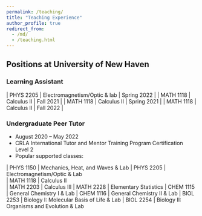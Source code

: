 ```yaml
---
permalink: /teaching/
title: "Teaching Experience"
author_profile: true
redirect_from: 
  - /md/
  - /teaching.html
---
```


## Positions at University of New Haven

### Learning Assistant

| PHYS 2205    | Electromagnetism/Optic & lab | Spring 2022 |
| MATH 1118    | Calculus II                  | Fall   2021 |
| MATH 1118    | Calculus II                  | Spring 2021 |
| MATH 1118    | Calculus II                  | Fall   2022 |



### Undergraduate Peer Tutor
*   August 2020 – May 2022
*   CRLA International Tutor and Mentor Training Program Certification Level 2
*   Popular supported classes:

| PHYS 1150    | Mechanics, Heat, and Waves & Lab
| PHYS 2205    | Electromagnetism/Optic & Lab                 
| MATH 1118    | Calculus II                     
| MATH 2203    | Calculus III
| MATH 2228    | Elementary Statistics 
| CHEM 1115    | General Chemistry I & Lab
| CHEM 1116    | General Chemistry II & Lab
| BIOL 2253    | Biology I: Molecular Basis of Life & Lab
| BIOL 2254    | Biology II: Organisms and Evolution & Lab